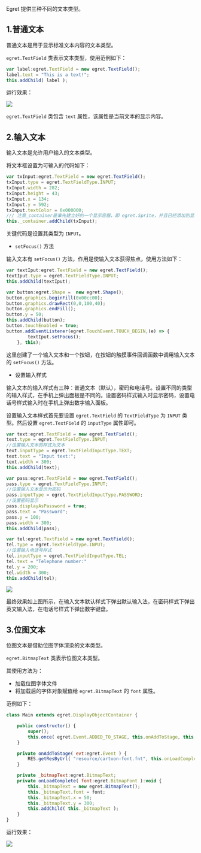 Egret 提供三种不同的文本类型。

## 1.普通文本

普通文本是用于显示标准文本内容的文本类型。

`egret.TextField` 类表示文本类型，使用范例如下：

```javascript
var label:egret.TextField = new egret.TextField(); 
label.text = "This is a text!"; 
this.addChild( label );
```

运行效果：

![](5661598a65c67.png)

`egret.TextField` 类包含 `text` 属性，该属性是当前文本的显示内容。

## 2.输入文本

输入文本是允许用户输入的文本类型。

将文本框设置为可输入的代码如下：

```javascript
var txInput:egret.TextField = new egret.TextField();
txInput.type = egret.TextFieldType.INPUT;
txInput.width = 282;
txInput.height = 43;
txInput.x = 134;
txInput.y = 592;
txInput.textColor = 0x000000;
/// 注意_container是事先建立好的一个显示容器，即 egret.Sprite，并且已经添加到显示列表中
this._container.addChild(txInput);
```

关键代码是设置其类型为 `INPUT`。

* `setFocus()` 方法

输入文本有 `setFocus()` 方法，作用是使输入文本获得焦点，使用方法如下：

```javascript
var textIput:egret.TextField = new egret.TextField();
textIput.type = egret.TextFieldType.INPUT;
this.addChild(textIput);

var button:egret.Shape =  new egret.Shape();
button.graphics.beginFill(0x00cc00);
button.graphics.drawRect(0,0,100,40);
button.graphics.endFill();
button.y = 50;
this.addChild(button);
button.touchEnabled = true;
button.addEventListener(egret.TouchEvent.TOUCH_BEGIN,(e) => {
        textIput.setFocus();
    }, this);
```

这里创建了一个输入文本和一个按钮，在按钮的触摸事件回调函数中调用输入文本的 `setFocus()` 方法。

* 设置输入样式

输入文本的输入样式有三种：普通文本（默认），密码和电话号。设置不同的类型的输入样式，在手机上弹出面板是不同的。设置密码样式输入时显示密码，设置电话号样式输入时在手机上弹出数字输入面板。

设置输入文本样式首先要设置 `egret.TextField` 的 `TextFieldType` 为 `INPUT` 类型。然后设置 `egret.TextField` 的 `inputType` 属性即可。

```javascript
var text:egret.TextField = new egret.TextField();
text.type = egret.TextFieldType.INPUT;
//设置输入文本的样式为文本
text.inputType = egret.TextFieldInputType.TEXT;
text.text = "Input text:";
text.width = 300;
this.addChild(text);

var pass:egret.TextField = new egret.TextField();
pass.type = egret.TextFieldType.INPUT;
//设置输入文本显示为密码
pass.inputType = egret.TextFieldInputType.PASSWORD;
//设置密码显示
pass.displayAsPassword = true;
pass.text = "Password";
pass.y = 100;
pass.width = 300;
this.addChild(pass);

var tel:egret.TextField = new egret.TextField();
tel.type = egret.TextFieldType.INPUT;
//设置输入电话号样式
tel.inputType = egret.TextFieldInputType.TEL;
tel.text = "Telephone number:"
tel.y = 200;
tel.width = 300;
this.addChild(tel);
```

![](575e904c4a14f.png)

最终效果如上图所示，在输入文本默认样式下弹出默认输入法，在密码样式下弹出英文输入法，在电话号样式下弹出数字键盘。

## 3.位图文本

位图文本是借助位图字体渲染的文本类型。

`egret.BitmapText` 类表示位图文本类型。

其使用方法为：
* 加载位图字体文件
* 将加载后的字体对象赋值给 `egret.BitmapText` 的 `font` 属性。

范例如下：

```javascript
class Main extends egret.DisplayObjectContainer {

    public constructor() {
        super();
        this.once( egret.Event.ADDED_TO_STAGE, this.onAddToStage, this );
    }

    private onAddToStage( evt:egret.Event ) {
        RES.getResByUrl( "resource/cartoon-font.fnt", this.onLoadComplete, this, RES.ResourceItem.TYPE_FONT );
    }

    private _bitmapText:egret.BitmapText;
    private onLoadComplete( font:egret.BitmapFont ):void {
        this._bitmapText = new egret.BitmapText();
        this._bitmapText.font = font;
        this._bitmapText.x = 50;
        this._bitmapText.y = 300;
        this.addChild( this._bitmapText );
    }
}
```

运行效果：

![](20170830200839.png)

